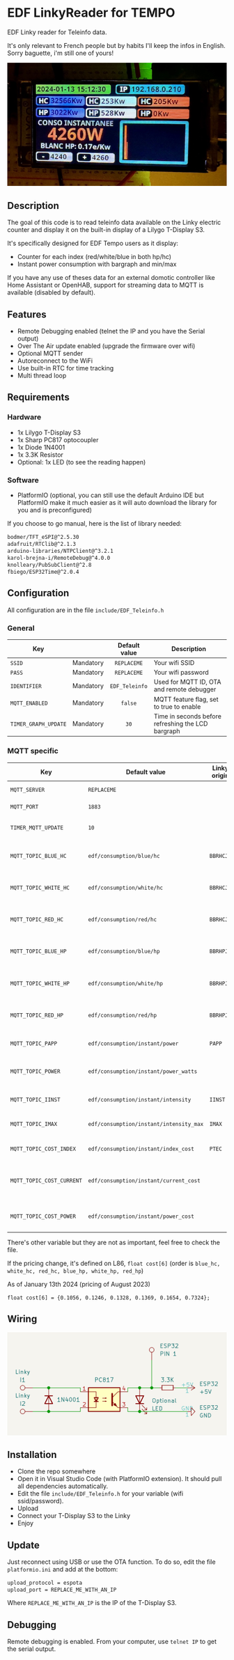 # EDF LinkyReader for TEMPO
EDF Linky reader for Teleinfo data.

It's only relevant to French people but by habits I'll keep the infos in English. Sorry baguette, i'm still one of yours!

![Schema](pic/pic_or_bs.jpg)

## Description
The goal of this code is to read teleinfo data available on the Linky electric counter and display it on the built-in display of a Lilygo T-Display S3.

It's specifically designed for EDF Tempo users as it display:
- Counter for each index (red/white/blue in both hp/hc)
- Instant power consumption with bargraph and min/max

If you have any use of theses data for an external domotic controller like Home Assistant or OpenHAB, support for streaming data to MQTT is available (disabled by default).

## Features
- Remote Debugging enabled (telnet the IP and you have the Serial output)
- Over The Air update enabled (upgrade the firmware over wifi)
- Optional MQTT sender
- Autoreconnect to the WiFi
- Use built-in RTC for time tracking
- Multi thread loop

## Requirements

### Hardware
- 1x Lilygo T-Display S3
- 1x Sharp PC817 optocoupler
- 1x Diode 1N4001
- 1x 3.3K Resistor
- Optional: 1x LED (to see the reading happen)

### Software
- PlatformIO (optional, you can still use the default Arduino IDE but PlatformIO make it much easier as it will auto download the library for you and is preconfigured)

If you choose to go manual, here is the list of library needed:
```
bodmer/TFT_eSPI@^2.5.30
adafruit/RTClib@^2.1.3
arduino-libraries/NTPClient@^3.2.1
karol-brejna-i/RemoteDebug@^4.0.0
knolleary/PubSubClient@^2.8
fbiego/ESP32Time@^2.0.4
```

## Configuration

All configuration are in the file `include/EDF_Teleinfo.h`

### General

|Key||Default value|Description|
|---|:-:|:-:|---|
|`SSID`|Mandatory|`REPLACEME`|Your wifi SSID|
|`PASS`|Mandatory|`REPLACEME`|Your wifi password|
|`IDENTIFIER`|Mandatory|`EDF_Teleinfo`|Used for MQTT ID, OTA and remote debugger|
|`MQTT_ENABLED`|Mandatory|`false`|MQTT feature flag, set to true to enable|
|`TIMER_GRAPH_UPDATE`|Mandatory|`30`|Time in seconds before refreshing the LCD bargraph|

### MQTT specific

|Key|Default value|Linky origin|Description|
|---|---|---|---|
|`MQTT_SERVER`|`REPLACEME`||IP of the MQTT server
|`MQTT_PORT`|`1883`||Port of the MQTT server
|`TIMER_MQTT_UPDATE`|`10`||Time in seconds between each MQTT message
|`MQTT_TOPIC_BLUE_HC`|`edf/consumption/blue/hc`|`BBRHCJB`|MQTT topic to send the counter of watts of blue HC
|`MQTT_TOPIC_WHITE_HC`|`edf/consumption/white/hc`|`BBRHCJW`|MQTT topic to send the counter of watts of white HC
|`MQTT_TOPIC_RED_HC`|`edf/consumption/red/hc`|`BBRHCJR`|MQTT topic to send the counter of watts of red HC
|`MQTT_TOPIC_BLUE_HP`|`edf/consumption/blue/hp`|`BBRHPJB`|MQTT topic to send the counter of watts of blue HP
|`MQTT_TOPIC_WHITE_HP`|`edf/consumption/white/hp`|`BBRHPJW`|MQTT topic to send the counter of watts of white HP
|`MQTT_TOPIC_RED_HP`|`edf/consumption/red/hp`|`BBRHPJR`|MQTT topic to send the counter of watts of red HP
|`MQTT_TOPIC_PAPP`|`edf/consumption/instant/power`|`PAPP`|MQTT topic to send the Instant VA
|`MQTT_TOPIC_POWER`|`edf/consumption/instant/power_watts`||MQTT topic to send the value from `IINST` * voltage (239)
|`MQTT_TOPIC_IINST`|`edf/consumption/instant/intensity`|`IINST`|MQTT topic to send the Instant intensity
|`MQTT_TOPIC_IMAX`|`edf/consumption/instant/intensity_max`|`IMAX`|MQTT topic to send the Max intensity
|`MQTT_TOPIC_COST_INDEX`|`edf/consumption/instant/index_cost`|`PTEC`|MQTT topic to send the Index cost
|`MQTT_TOPIC_COST_CURRENT`|`edf/consumption/instant/current_cost`||MQTT topic to send the value from cost[cost_index] (kWh price)
|`MQTT_TOPIC_COST_POWER`|`edf/consumption/instant/power_cost`||MQTT topic to send the value from `PAPP` * current_cost

There's other variable but they are not as important, feel free to check the file.

If the pricing change, it's defined on L86, `float cost[6]` (order is `blue_hc, white_hc, red_hc, blue_hp, white_hp, red_hp`)

As of January 13th 2024 (pricing of August 2023)
```
float cost[6] = {0.1056, 0.1246, 0.1328, 0.1369, 0.1654, 0.7324};
```

## Wiring

![Schema](pic/schema.png)

## Installation

- Clone the repo somewhere
- Open it in Visual Studio Code (with PlatformIO extension). It should pull all dependencies automatically.
- Edit the file `include/EDF_Teleinfo.h` for your variable (wifi ssid/password).
- Upload
- Connect your T-Display S3 to the Linky
- Enjoy

## Update

Just reconnect using USB or use the OTA function. To do so, edit the file `platformio.ini` and add at the bottom:
```
upload_protocol = espota
upload_port = REPLACE_ME_WITH_AN_IP
```

Where `REPLACE_ME_WITH_AN_IP` is the IP of the T-Display S3.

## Debugging

Remote debugging is enabled. From your computer, use `telnet IP` to get the serial output.